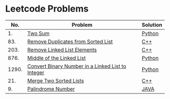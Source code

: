# Leetcode Problems


|No. | Problem | Solution|  
|-----|---------|---------| 
|1.| [Two Sum](https://leetcode.com/problems/two-sum/) | [Python](https://github.com/urjajindal18/Leetcode/blob/main/Problems/1.py)|
|83.| [Remove Duplicates from Sorted List](https://leetcode.com/problems/remove-duplicates-from-sorted-list/)| [C++](https://github.com/urjajindal18/Leetcode/blob/main/Problems/83.cpp) |
|203.|[Remove Linked List Elements](https://leetcode.com/problems/remove-linked-list-elements/)|[C++](https://github.com/urjajindal18/Leetcode/blob/main/Problems/203.cpp)|
|876.|[ Middle of the Linked List](https://leetcode.com/problems/middle-of-the-linked-list/)|[Python](https://github.com/urjajindal18/Leetcode/blob/main/Problems/876.py)|
|1290.|[Convert Binary Number in a Linked List to Integer](https://leetcode.com/problems/convert-binary-number-in-a-linked-list-to-integer/)|[Python](https://github.com/urjajindal18/Leetcode/blob/main/Problems/1290.py)|
|21. |[Merge Two Sorted Lists](https://leetcode.com/problems/merge-two-sorted-lists/)|[C++](https://github.com/urjajindal18/Leetcode/blob/main/Problems/mergeTwoSortedLists.cpp)| 
|9. |[Palindrome Number](https://leetcode.com/problems/palindrome-number/)|[JAVA](https://github.com/urjajindal18/Leetcode/blob/main/Problems/9.PalindromNumber)| 
